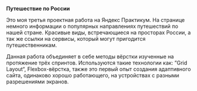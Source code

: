 **Путешествие по России**

Это моя третья проектная работа на Яндекс Практикум. На странице немного информации о популярных направлениях путешествий по нашей стране. Красивые виды, встречающиеся на просторах России, а так же ссылки на сервисы, который могут пригодится путешественникам. 

Данная работа объединяет в себе методы вёрстки изученные на протяжение трёх спринтов. Используются такие технологии как: ”Grid Layout“, Flexbox-вёрстка, также это первый опыт создания адаптивного сайта, одинаково хорошо работающего, на устройствах с разными разрешениями экранов.


